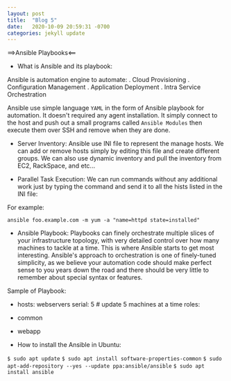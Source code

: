 ```yaml
---
layout: post
title:  "Blog 5"
date:   2020-10-09 20:59:31 -0700
categories: jekyll update
---
```



==>Ansible Playbooks<==

- What is Ansible and its playbook:

Ansible is automation engine to automate:
. Cloud Provisioning
. Configuration Management
. Application Deployment
. Intra Service Orchestration

Ansible use simple language `YAML` in the form of Ansible playbook for automation. It doesn't required any agent installation. 
It simply connect to the host and push out a small programs called `Ansible Modules` then execute them over SSH and remove when they are done. 


- Server Inventory:
Ansible use INI file to represent the manage hosts. We can add or remove hosts simply by editing this file and create different groups. We can also use dynamic inventory and pull the inventory from EC2, RackSpace, and etc... 


- Parallel Task Execution:
We can run commands without any additional work just by typing the command and send it to all the hists listed in the INI file:

For example: 

`ansible foo.example.com -m yum -a "name=httpd state=installed"`


- Ansible Playbook:
Playbooks can finely orchestrate multiple slices of your infrastructure topology, with very detailed control over how many machines to tackle at a time.  This is where Ansible starts to get most interesting.
Ansible's approach to orchestration is one of finely-tuned simplicity, as we believe your automation code should make perfect sense to you years down the road and there should be very little to remember about special syntax or features.


Sample of Playbook:

- hosts: webservers
serial: 5 # update 5 machines at a time
roles:
- common
- webapp


- How to install the Ansible in Ubuntu:

`$ sudo apt update`
`$ sudo apt install software-properties-common`
`$ sudo apt-add-repository --yes --update ppa:ansible/ansible`
`$ sudo apt install ansible`


